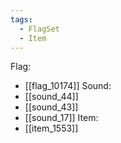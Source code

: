 ```yaml
---
tags:
  - FlagSet
  - Item
---
```

Flag:
- [[flag_10174]]
Sound:
- [[sound_44]]
- [[sound_43]]
- [[sound_17]]
Item:
- [[item_1553]]

